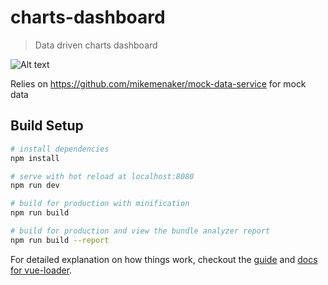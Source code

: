 # charts-dashboard

> Data driven charts dashboard

![Alt text](https://ibin.co/3bAsILgThioi.gif "Dashboard")


Relies on https://github.com/mikemenaker/mock-data-service for mock data

## Build Setup

``` bash
# install dependencies
npm install

# serve with hot reload at localhost:8080
npm run dev

# build for production with minification
npm run build

# build for production and view the bundle analyzer report
npm run build --report
```

For detailed explanation on how things work, checkout the [guide](http://vuejs-templates.github.io/webpack/) and [docs for vue-loader](http://vuejs.github.io/vue-loader).
